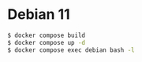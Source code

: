 # Debian 11

```sh
$ docker compose build
$ docker compose up -d
$ docker compose exec debian bash -l
```
